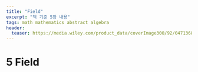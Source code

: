 ```yaml
---
title: "Field"
excerpt: "책 기준 5장 내용"
tags: math mathematics abstract algebra 
header:
  teaser: https://media.wiley.com/product_data/coverImage300/92/04713687/0471368792.jpg
---
```


# 5 Field

<!-- TODO() -->